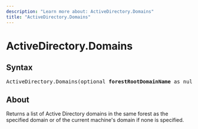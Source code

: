 ```yaml
---
description: "Learn more about: ActiveDirectory.Domains"
title: "ActiveDirectory.Domains"
---
```

# ActiveDirectory.Domains

## Syntax

<pre>
ActiveDirectory.Domains(optional <b>forestRootDomainName</b> as nullable text) as table
</pre>

## About

Returns a list of Active Directory domains in the same forest as the specified domain or of the current machine's domain if none is specified.
